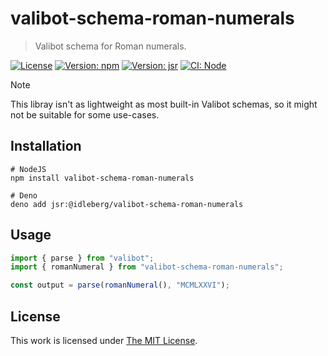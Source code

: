 # valibot-schema-roman-numerals

> Valibot schema for Roman numerals.

[![License](https://img.shields.io/github/license/idleberg/valibot-schemas?color=blue&style=for-the-badge)](https://github.com/idleberg/valibot-schemas/blob/main/LICENSE)
[![Version: npm](https://img.shields.io/npm/v/valibot-schema-roman-numerals?style=for-the-badge)](https://www.npmjs.org/package/valibot-schema-roman-numerals)
[![Version: jsr](https://img.shields.io/jsr/v/@idleberg/valibot-schema-roman-numerals?style=for-the-badge)](https://jsr.io/@idleberg/valibot-schema-roman-numerals)
[![CI: Node](https://img.shields.io/github/actions/workflow/status/idleberg/valibot-schemas/node.yml?logo=nodedotjs&logoColor=white&style=for-the-badge)](https://github.com/idleberg/valibot-schemas/actions/workflows/node.yml)

> [!NOTE]
> This libray isn't as lightweight as most built-in Valibot schemas, so it might not be suitable for some use-cases.

## Installation

```shell
# NodeJS
npm install valibot-schema-roman-numerals

# Deno
deno add jsr:@idleberg/valibot-schema-roman-numerals
```

## Usage

```javascript
import { parse } from "valibot";
import { romanNumeral } from "valibot-schema-roman-numerals";

const output = parse(romanNumeral(), "MCMLXXVI");
```

## License

This work is licensed under [The MIT License](LICENSE).
